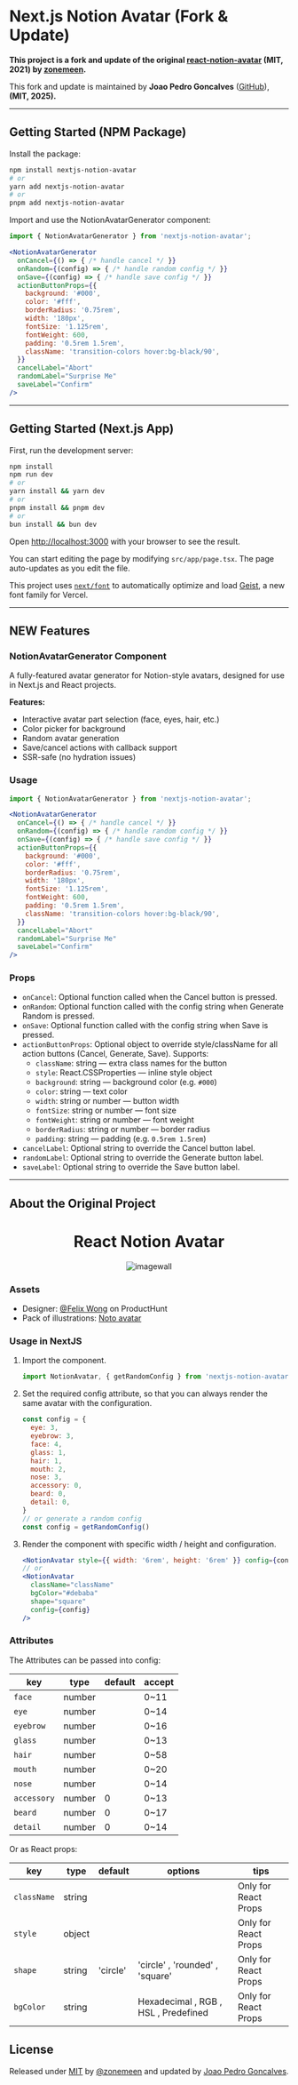 # Next.js Notion Avatar (Fork & Update)

**This project is a fork and update of the original [react-notion-avatar](https://github.com/zonemeen/react-notion-avatar) (MIT, 2021) by [zonemeen](https://github.com/zonemeen).**

This fork and update is maintained by **Joao Pedro Goncalves** ([GitHub](https://github.com/JoaoSobral/nextjs-notion-avatar)), **(MIT, 2025).**

---

## Getting Started (NPM Package)

Install the package:

```bash
npm install nextjs-notion-avatar
# or
yarn add nextjs-notion-avatar
# or
pnpm add nextjs-notion-avatar
```

Import and use the NotionAvatarGenerator component:

```jsx
import { NotionAvatarGenerator } from 'nextjs-notion-avatar';

<NotionAvatarGenerator
  onCancel={() => { /* handle cancel */ }}
  onRandom={(config) => { /* handle random config */ }}
  onSave={(config) => { /* handle save config */ }}
  actionButtonProps={{
    background: '#000',
    color: '#fff',
    borderRadius: '0.75rem',
    width: '180px',
    fontSize: '1.125rem',
    fontWeight: 600,
    padding: '0.5rem 1.5rem',
    className: 'transition-colors hover:bg-black/90',
  }}
  cancelLabel="Abort"
  randomLabel="Surprise Me"
  saveLabel="Confirm"
/>
```

---

## Getting Started (Next.js App)

First, run the development server:

```bash
npm install
npm run dev
# or
yarn install && yarn dev
# or
pnpm install && pnpm dev
# or
bun install && bun dev
```

Open [http://localhost:3000](http://localhost:3000) with your browser to see the result.

You can start editing the page by modifying `src/app/page.tsx`. The page auto-updates as you edit the file.

This project uses [`next/font`](https://nextjs.org/docs/app/building-your-application/optimizing/fonts) to automatically optimize and load [Geist](https://vercel.com/font), a new font family for Vercel.

---
## NEW Features

### NotionAvatarGenerator Component

A fully-featured avatar generator for Notion-style avatars, designed for use in Next.js and React projects.

**Features:**
- Interactive avatar part selection (face, eyes, hair, etc.)
- Color picker for background
- Random avatar generation
- Save/cancel actions with callback support
- SSR-safe (no hydration issues)

### Usage

```jsx
import { NotionAvatarGenerator } from 'nextjs-notion-avatar';

<NotionAvatarGenerator
  onCancel={() => { /* handle cancel */ }}
  onRandom={(config) => { /* handle random config */ }}
  onSave={(config) => { /* handle save config */ }}
  actionButtonProps={{
    background: '#000',
    color: '#fff',
    borderRadius: '0.75rem',
    width: '180px',
    fontSize: '1.125rem',
    fontWeight: 600,
    padding: '0.5rem 1.5rem',
    className: 'transition-colors hover:bg-black/90',
  }}
  cancelLabel="Abort"
  randomLabel="Surprise Me"
  saveLabel="Confirm"
/>
```

### Props
- `onCancel`: Optional function called when the Cancel button is pressed.
- `onRandom`: Optional function called with the config string when Generate Random is pressed.
- `onSave`: Optional function called with the config string when Save is pressed.
- `actionButtonProps`: Optional object to override style/className for all action buttons (Cancel, Generate, Save). Supports:
  - `className`: string — extra class names for the button
  - `style`: React.CSSProperties — inline style object
  - `background`: string — background color (e.g. `#000`)
  - `color`: string — text color
  - `width`: string or number — button width
  - `fontSize`: string or number — font size
  - `fontWeight`: string or number — font weight
  - `borderRadius`: string or number — border radius
  - `padding`: string — padding (e.g. `0.5rem 1.5rem`)
- `cancelLabel`: Optional string to override the Cancel button label.
- `randomLabel`: Optional string to override the Generate button label.
- `saveLabel`: Optional string to override the Save button label.

---

## About the Original Project

<div align="center">
    <h1>React Notion Avatar</h1>
    <img src='https://cdn.jsdelivr.net/gh/zonemeen/static@master/img/example.gif' alt='imagewall' />
    <br/>
</div>

### Assets
- Designer: [@Felix Wong](https://www.producthunt.com/@felix12777) on ProductHunt
- Pack of illustrations: [Noto avatar](https://abstractlab.gumroad.com/l/noto-avatar)

### Usage in NextJS

1. Import the component.
   ```js
   import NotionAvatar, { getRandomConfig } from 'nextjs-notion-avatar'
   ```
2. Set the required config attribute, so that you can always render the same avatar with the configuration.
   ```js
   const config = {
     eye: 3,
     eyebrow: 3,
     face: 4,
     glass: 1,
     hair: 1,
     mouth: 2,
     nose: 3,
     accessory: 0,
     beard: 0,
     detail: 0,
   }
   // or generate a random config
   const config = getRandomConfig()
   ```
3. Render the component with specific width / height and configuration.
   ```jsx
   <NotionAvatar style={{ width: '6rem', height: '6rem' }} config={config} />
   // or
   <NotionAvatar
     className="className"
     bgColor="#debaba"
     shape="square"
     config={config}
   />
   ```

### Attributes

The Attributes can be passed into config:

| key         | type   | default | accept |
| ----------- | ------ | ------- | ------ |
| `face`      | number |         | 0~11   |
| `eye`       | number |         | 0~14   |
| `eyebrow`   | number |         | 0~16   |
| `glass`     | number |         | 0~13   |
| `hair`      | number |         | 0~58   |
| `mouth`     | number |         | 0~20   |
| `nose`      | number |         | 0~14   |
| `accessory` | number | 0       | 0~13   |
| `beard`     | number | 0       | 0~17   |
| `detail`    | number | 0       | 0~14   |

Or as React props:

| key         | type   | default  | options                              | tips                 |
| ----------- | ------ | -------- | ------------------------------------ | -------------------- |
| `className` | string |          |                                      | Only for React Props |
| `style`     | object |          |                                      | Only for React Props |
| `shape`     | string | 'circle' | 'circle' , 'rounded' , 'square'      | Only for React Props |
| `bgColor`   | string |          | Hexadecimal , RGB , HSL , Predefined | Only for React Props |


## License

Released under [MIT](/LICENSE) by [@zonemeen](https://github.com/zonemeen) and updated by [Joao Pedro Goncalves](https://github.com/JoaoSobral/nextjs-notion-avatar).
